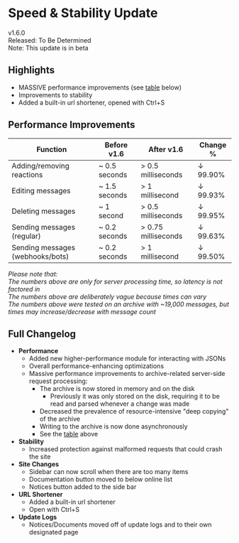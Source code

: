 # Speed & Stability Update

v1.6.0  
Released: To Be Determined  
Note: This update is in beta

## Highlights

- MASSIVE performance improvements (see [table](#performance-improvements) below)
- Improvements to stability
- Added a built-in url shortener, opened with Ctrl+S

## Performance Improvements

| Function | Before v1.6 | After v1.6 | Change % |
|-|-|-|-|
| Adding/removing reactions | ~ 0.5 seconds | > 0.5 milliseconds | ↓ 99.90% |
| Editing messages | ~ 1.5 seconds | > 1 millisecond | ↓ 99.93% |
| Deleting messages | ~ 1 second | > 0.5 milliseconds | ↓ 99.95% |
| Sending messages (regular) | ~ 0.2 seconds | > 0.75 milliseconds | ↓ 99.63% |
| Sending messages (webhooks/bots) | ~ 0.2 seconds | > 1 millisecond | ↓ 99.50% |

*Please note that:  
The numbers above are only for server processing time, so latency is not factored in  
The numbers above are deliberately vague because times can vary  
The numbers above were tested on an archive with ~19,000 messages, but times may increase/decrease with message count*

## Full Changelog

- **Performance**
  - Added new higher-performance module for interacting with JSONs
  - Overall performance-enhancing optimizations
  - Massive performance improvements to archive-related server-side request processing:
    - The archive is now stored in memory and on the disk
      - Previously it was only stored on the disk, requiring it to be read and parsed whenever a change was made
    - Decreased the prevalence of resource-intensive "deep copying" of the archive
    - Writing to the archive is now done asynchronously
    - See the [table](#performance-improvements) above
- **Stability**
  - Increased protection against malformed requests that could crash the site
- **Site Changes**
  - Sidebar can now scroll when there are too many items
  - Documentation button moved to below online list
  - Notices button added to the side bar
- **URL Shortener**
  - Added a built-in url shortener
  - Open with Ctrl+S
- **Update Logs**
  - Notices/Documents moved off of update logs and to their own designated page
